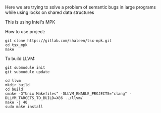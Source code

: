 Here we are trying to solve a problem of semantic bugs in large programs while using locks on shared data structures

This is using Intel's MPK

How to use project:

```
git clone https://gitlab.com/shaleen/tsx-mpk.git
cd tsx_mpk
make
```

To build LLVM:

```
git submodule init
git submodule update

cd llvm
mkdir build
cd build
cmake -G"Unix Makefiles" -DLLVM_ENABLE_PROJECTS="clang" -DLLVM_TARGETS_TO_BUILD=X86 ../llvm/
make -j 40
sudo make install
```
